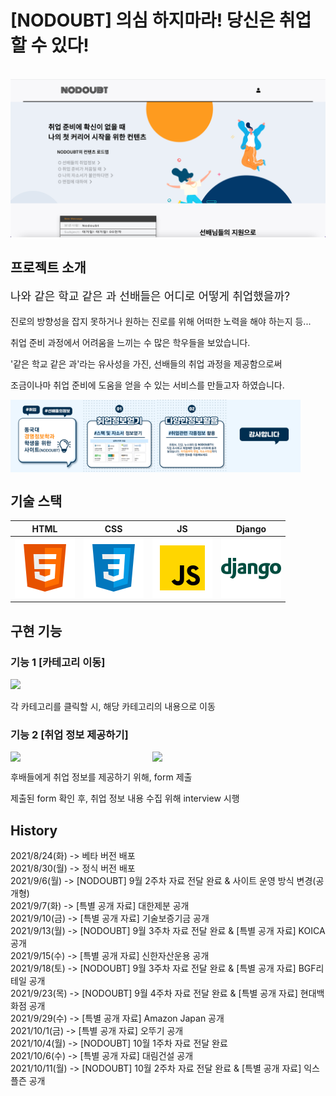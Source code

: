 # [NODOUBT] 의심 하지마라! 당신은 취업할 수 있다!
<p style="margin: 0 auto;">
  <br>
  <img src="readme_imgs/first_page.png">
  <br>
</p>

## 프로젝트 소개
<div>
    <p style="font-size: 18px;">나와 같은 학교 같은 과 선배들은 어디로 어떻게 취업했을까?</p>
    <p>진로의 방향성을 잡지 못하거나 원하는 진로를 위해 어떠한 노력을 해야 하는지 등...</p>
    <p>취업 준비 과정에서 어려움을 느끼는 수 많은 학우들을 보았습니다.</p>
    <p>'같은 학교 같은 과'라는 유사성을 가진, 선배들의 취업 과정을 제공함으로써</p>
    <p>조금이나마 취업 준비에 도움을 얻을 수 있는 서비스를 만들고자 하였습니다.</p>
</div>
<div style="display: flex;">
    <img src="readme_imgs/2022-1.jpeg" style="width: 23%; height: 23%;">
    <img src="readme_imgs/2022-2.jpeg" style="width: 23%; height: 23%;">
    <img src="readme_imgs/2022-3.jpeg" style="width: 23%; height: 23%;">
    <img src="readme_imgs/2022-4.jpeg" style="width: 23%; height: 23%;">
</div>

## 기술 스택
|    HTML    |    CSS     |    JS    |  Django   |
| :--------: | :--------: | :------: |  :-----:  |
|  <img src="readme_imgs/tech_stack/html.svg"></img>   |  <img src="readme_imgs/tech_stack/css.svg"></img>    |  <img src="readme_imgs/tech_stack/javascript.svg"></img>   | <img src="readme_imgs/tech_stack/django.svg"></img> |
<!-- [html]: readme_imgs/tech_stack/html.svg
[css]: readme_imgs/tech_stack/css.svg
[js]: readme_imgs/tech_stack/javascript.svg
[django]: readme_imgs/tech_stack/django.svg -->

## 구현 기능

### 기능 1 [카테고리 이동]
<img src="readme_imgs/function1_move.gif" style="width: 50%">
<p>각 카테고리를 클릭할 시, 해당 카테고리의 내용으로 이동</p>

### 기능 2 [취업 정보 제공하기]
<div style="display: flex;">
  <img src="readme_imgs/function2_form.gif" style="width: 45%">
  <img src="readme_imgs/function2_form.png" style="width: 45%">
</div>
<p>후배들에게 취업 정보를 제공하기 위해, form 제출</p>
<p>제출된 form 확인 후, 취업 정보 내용 수집 위해 interview 시행</p>

## History
2021/8/24(화) -> 베타 버전 배포<br>
2021/8/30(월) -> 정식 버전 배포<br>
2021/9/6(월) -> [NODOUBT] 9월 2주차 자료 전달 완료 & 사이트 운영 방식 변경(공개형)<br>
2021/9/7(화) -> [특별 공개 자료] 대한제분 공개<br>
2021/9/10(금) -> [특별 공개 자료] 기술보증기금 공개<br>
2021/9/13(월) -> [NODOUBT] 9월 3주차 자료 전달 완료 & [특별 공개 자료] KOICA 공개<br>
2021/9/15(수) -> [특별 공개 자료] 신한자산운용 공개<br>
2021/9/18(토) -> [NODOUBT] 9월 3주차 자료 전달 완료 & [특별 공개 자료] BGF리테일 공개<br>
2021/9/23(목) -> [NODOUBT] 9월 4주차 자료 전달 완료 & [특별 공개 자료] 현대백화점 공개<br>
2021/9/29(수) -> [특별 공개 자료] Amazon Japan 공개<br>
2021/10/1(금) -> [특별 공개 자료] 오뚜기 공개<br>
2021/10/4(월) -> [NODOUBT] 10월 1주차 자료 전달 완료<br>
2021/10/6(수) -> [특별 공개 자료] 대림건설 공개<br>
2021/10/11(월) -> [NODOUBT] 10월 2주차 자료 전달 완료 & [특별 공개 자료] 익스플즌 공개<br>